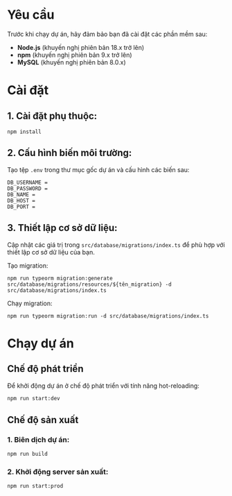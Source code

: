 # Yêu cầu

Trước khi chạy dự án, hãy đảm bảo bạn đã cài đặt các phần mềm sau:
- **Node.js** (khuyến nghị phiên bản 18.x trở lên)
- **npm** (khuyến nghị phiên bản 9.x trở lên)
- **MySQL** (khuyến nghị phiên bản 8.0.x)

# Cài đặt

## 1. Cài đặt phụ thuộc:
```
npm install
```

## 2. Cấu hình biến môi trường:
Tạo tệp `.env` trong thư mục gốc dự án và cấu hình các biến sau:

```
DB_USERNAME =
DB_PASSWORD =
DB_NAME =
DB_HOST =
DB_PORT =
```

## 3. Thiết lập cơ sở dữ liệu:
Cập nhật các giá trị trong `src/database/migrations/index.ts` để phù hợp với thiết lập cơ sở dữ liệu của bạn.

Tạo migration:
  ```
  npm run typeorm migration:generate src/database/migrations/resources/${tên_migration} -d src/database/migrations/index.ts
  ```
Chạy migration:
  ```
  npm run typeorm migration:run -d src/database/migrations/index.ts
  ```

# Chạy dự án

## Chế độ phát triển

Để khởi động dự án ở chế độ phát triển với tính năng hot-reloading:

```bash
npm run start:dev
```

## Chế độ sản xuất

### 1. Biên dịch dự án:

   ```bash
   npm run build
   ```
### 2. Khởi động server sản xuất:

   ```bash
   npm run start:prod
   ```
